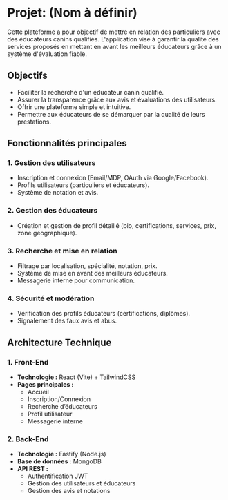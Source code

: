 # Projet: (Nom à définir)

Cette plateforme a pour objectif de mettre en relation des particuliers avec des éducateurs canins qualifiés. L'application vise à garantir la qualité des services proposés en mettant en avant les meilleurs éducateurs grâce à un système d'évaluation fiable.

## Objectifs

- Faciliter la recherche d'un éducateur canin qualifié.
- Assurer la transparence grâce aux avis et évaluations des utilisateurs.
- Offrir une plateforme simple et intuitive.
- Permettre aux éducateurs de se démarquer par la qualité de leurs prestations.

## Fonctionnalités principales

### 1. Gestion des utilisateurs

- Inscription et connexion (Email/MDP, OAuth via Google/Facebook).
- Profils utilisateurs (particuliers et éducateurs).
- Système de notation et avis.

### 2. Gestion des éducateurs

- Création et gestion de profil détaillé (bio, certifications, services, prix, zone géographique).

### 3. Recherche et mise en relation

- Filtrage par localisation, spécialité, notation, prix.
- Système de mise en avant des meilleurs éducateurs.
- Messagerie interne pour communication.

### 4. Sécurité et modération

- Vérification des profils éducateurs (certifications, diplômes).
- Signalement des faux avis et abus.

## Architecture Technique

### 1. Front-End

  - **Technologie :** React (Vite) + TailwindCSS
  - **Pages principales :**
    - Accueil
    - Inscription/Connexion
    - Recherche d’éducateurs
    - Profil utilisateur
    - Messagerie interne

### 2. Back-End

  - **Technologie :** Fastify (Node.js)
  - **Base de données :** MongoDB
  - **API REST :**
    - Authentification JWT
    - Gestion des utilisateurs et éducateurs
    - Gestion des avis et notations